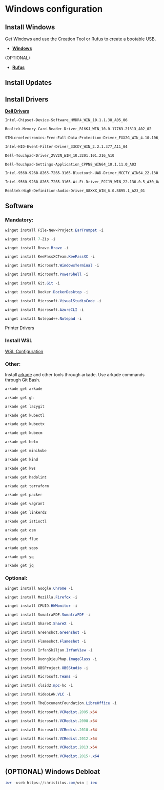 # Windows configuration

## Install Windows

Get Windows and use the Creation Tool or Rufus to create a bootable USB.

* [**Windows**](https://www.microsoft.com/software-download/)

(OPTIONAL)

* [**Rufus**](https://github.com/pbatard/rufus)

## Install Updates

## Install Drivers

[**Dell Drivers**](https://www.dell.com/support/home/pl-pl/product-support/product/latitude-15-5580-laptop/drivers)

```txt
Intel-Chipset-Device-Software_HMDR4_WIN_10.1.1.38_A05_06

Realtek-Memory-Card-Reader-Driver_R16KJ_WIN_10.0.17763.21313_A02_02

STMicroelectronics-Free-Fall-Data-Protection-Driver_FXX2G_WIN_4.10.106_A02

Intel-HID-Event-Filter-Driver_33CDY_WIN_2.2.1.377_A11_04

Dell-Touchpad-Driver_2VV2N_WIN_10.3201.101.216_A10

Dell-Touchpad-Settings-Application_CPPN8_WIN64_10.1.11.0_A03

Intel-9560-9260-8265-7265-3165-Bluetooth-UWD-Driver_MCC7Y_WIN64_22.130.0.2_A34_02

Intel-9560-9260-8265-7265-3165-Wi-Fi-Driver_FCCJ9_WIN_22.130.0.5_A30_04

Realtek-High-Definition-Audio-Driver_88XXX_WIN_6.0.8895.1_A23_01
```

## Software

### **Mandatory:**

```powershell
winget install File-New-Project.EarTrumpet -i

winget install 7-Zip -i

winget install Brave.Brave -i

winget install KeePassXCTeam.KeePassXC -i

winget install Microsoft.WindowsTerminal -i

winget install Microsoft.PowerShell -i

winget install Git.Git -i

winget install Docker.DockerDesktop -i

winget install Microsoft.VisualStudioCode -i

winget install Microsoft.AzureCLI -i

winget install Notepad++.Notepad -i
```

Printer Drivers

### **Install WSL**

[WSL Configuration](https://github.com/RustyTake-Off/my-configs/tree/main/wsl_2)

### **Other:**

Install [arkade](https://github.com/alexellis/arkade) and other tools through arkade. Use arkade commands through Git Bash.

```bash
arkade get arkade

arkade get gh

arkade get lazygit

arkade get kubectl

arkade get kubectx

arkade get kubecm

arkade get helm

arkade get minikube

arkade get kind

arkade get k9s

arkade get hadolint

arkade get terraform

arkade get packer

arkade get vagrant

arkade get linkerd2

arkade get istioctl

arkade get osm

arkade get flux

arkade get sops

arkade get yq

arkade get jq
```

### **Optional:**

```powershell
winget install Google.Chrome -i

winget install Mozilla.Firefox -i

winget install CPUID.HWMonitor -i

winget install SumatraPDF.SumatraPDF -i

winget install ShareX.ShareX -i

winget install Greenshot.Greenshot -i

winget install Flameshot.Flameshot -i

winget install IrfanSkiljan.IrfanView -i

winget install DuongDieuPhap.ImageGlass -i

winget install OBSProject.OBSStudio -i

winget install Microsoft.Teams -i

winget install clsid2.mpc-hc -i

winget install VideoLAN.VLC -i

winget install TheDocumentFoundation.LibreOffice -i

winget install Microsoft.VCRedist.2005.x64

winget install Microsoft.VCRedist.2008.x64

winget install Microsoft.VCRedist.2010.x64

winget install Microsoft.VCRedist.2012.x64

winget install Microsoft.VCRedist.2013.x64

winget install Microsoft.VCRedist.2015+.x64
```

## (OPTIONAL) Windows Debloat

```powershell
iwr -useb https://christitus.com/win | iex
```
